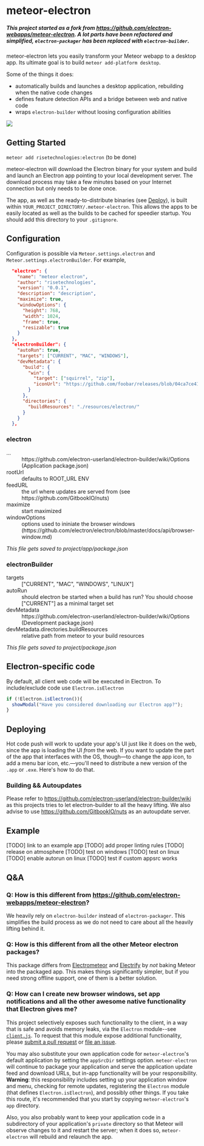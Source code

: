 # meteor-electron

##### This project started as a fork from https://github.com/electron-webapps/meteor-electron. A lot parts have been refactored and simplified, `electron-packager` has been replaced with `electron-builder`.

meteor-electron lets you easily transform your Meteor webapp to a desktop app. Its ultimate goal is
to build `meteor add-platform desktop`.

Some of the things it does:

* automatically builds and launches a desktop application, rebuilding when the native code changes
* defines feature detection APIs and a bridge between web and native code
* wraps `electron-builder` without loosing configuration abilities

![](docs/overview.png)

## Getting Started

`meteor add risetechnologies:electron` (to be done)

meteor-electron will download the Electron binary for your system and build and launch an Electron
app pointing to your local development server. The download process may take a few minutes based on
your Internet connection but only needs to be done once.

The app, as well as the ready-to-distribute binaries (see [Deploy](#deploy)), is built within
`YOUR_PROJECT_DIRECTORY/.meteor-electron`. This allows the apps to be easily located as well as the
builds to be cached for speedier startup. You should add this directory to your `.gitignore`.

## Configuration

Configuration is possible via `Meteor.settings.electron` and `Meteor.settings.electronBuilder`. For example,

```json
  "electron": {
    "name": "meteor electron",
    "author": "risetechnologies",
    "version": "0.0.1",
    "description": "description",
    "maximize": true,
    "windowOptions": {
      "height": 768,
      "width": 1024,
      "frame": true,
      "resizable": true
    }
  },
  "electronBuilder": {
    "autoRun": true,
    "targets": ["CURRENT", "MAC", "WINDOWS"],
    "devMetadata": {
      "build": {
        "win": {
          "target": ["squirrel", "zip"],
          "iconUrl": "https://github.com/foobar/releases/blob/04ca7ce418062f99e7bb37111054bfa516024948/icon.ico?raw=true"
        }
      },
      "directories": {
        "buildResources": "./resources/electron/"
      }
    }
  },
```
### electron

<dl>
  <dt>...</dt>
  <dd>https://github.com/electron-userland/electron-builder/wiki/Options (Application package.json)</dd>
  <dt>rootUrl</dt>
  <dd>defaults to ROOT_URL ENV</dd>
  <dt>feedURL</dt>
  <dd>the url where updates are served from (see https://github.com/GitbookIO/nuts)</dd>
  <dt>maximize</dt>
  <dd>start maximized</dd>
  <dt>windowOptions</dt>
  <dd>options used to ininiate the browser windows (https://github.com/electron/electron/blob/master/docs/api/browser-window.md)</dd>
</dl>

*This file gets saved to project/app/package.json*

### electronBuilder

<dl>
  <dt>targets</dt>
  <dd>["CURRENT", "MAC", "WINDOWS", "LINUX"]</dd>
  <dt>autoRun</dt>
  <dd>should electron be started when a build has run? You should choose ["CURRENT"] as a minimal target set</dd>
  <dt>devMetadata</dt>
  <dd>https://github.com/electron-userland/electron-builder/wiki/Options (Development package.json)</dd>
  <dt>devMetadata.directories.buildResources</dt>
  <dd>relative path from meteor to your build resources</dd>
</dl>

*This file gets saved to project/package.json*

## Electron-specific code

By default, all client web code will be executed in Electron. To include/exclude code use `Electron.isElectron`

```javascript
if (!Electron.isElectron()){
  showModal("Have you considered downloading our Electron app?");
}
```

## Deploying

Hot code push will work to update your app's UI just like it does on the web, since the app is loading the UI
_from_ the web. If you want to update the part of the app that interfaces with the OS, though&mdash;to change
the app icon, to add a menu bar icon, etc.&mdash;you'll need to distribute a new version of the `.app` or
`.exe`. Here's how to do that.

### Building && Autoupdates

Please refer to https://github.com/electron-userland/electron-builder/wiki as this projects tries to let electron-builder to all the heavy lifting. We also advise to use https://github.com/GitbookIO/nuts as an autoupdate server.

## Example

[TODO] link to an example app
[TODO] add proper linting rules
[TODO] release on atmosphere
[TODO] test on windows
[TODO] test on linux
[TODO] enable autorun on linux
[TODO] test if custom appsrc works

## Q&A
### Q: How is this different from https://github.com/electron-webapps/meteor-electron?

We heavily rely on `electron-builder` instead of `electron-packager`. This simplifies the build process as we do not need to care about all the heavily lifting behind it. 

### Q: How is this different from all the other Meteor electron packages?

This package differs from [Electrometeor](https://github.com/sircharleswatson/Electrometeor) and
[Electrify](https://github.com/arboleya/electrify) by *not* baking Meteor into the packaged app.
This makes things significantly simpler, but if you need strong offline support, one of them is a
better solution.

### Q: How can I create new browser windows, set app notifications and all the other awesome native functionality that Electron gives me?

This project selectively exposes such functionality to the client, in a way that is safe and avoids
memory leaks, via the `Electron` module--see [`client.js`](client.js). To request that this module
expose additional functionality, please [submit a pull request](https://github.com/rissem/meteor-electron/pull/new/master)
or [file an issue](https://github.com/rissem/meteor-electron/issues/new).

You may also substitute your own application code for `meteor-electron`'s default application by
setting the `appSrcDir` settings option. `meteor-electron` will continue to package your application
and serve the application update feed and download URLs, but in-app functionality will be your
responsibility.  **Warning**: this responsibility includes setting up your application window and menu,
checking for remote updates, registering the `Electron` module (that defines `Electron.isElectron`),
and possibly other things. If you take this route, it's recommended that you start by copying
`meteor-electron`'s `app` directory.

Also, you also probably want to keep your application code in a subdirectory of your application's
`private` directory so that Meteor will observe changes to it and restart the server; when it does
so, `meteor-electron` will rebuild and relaunch the app.
